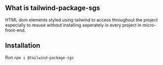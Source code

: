 ## What is tailwind-package-sgs

HTML dom elements styled using tailwind to access throughout the project especially to resuse without installing seperately in every project in micro-front-end.

## Installation

Run `npm i @tailwind-package-sgs` 